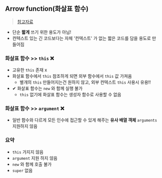 ## Arrow function(화살표 함수)
> [참고자료](https://ko.javascript.info/arrow-functions)
- 단순 __짧게__ 쓰기 위한 용도가 아님!
- 컨텍스트 있는 긴 코드보다는 자체 '컨텍스트' 가 없는 짧은 코드를 담을 용도로 만들어짐

### 화살표 함수 >> `this` ❌
- 고유한 `this` 존재 x
- 화살표 함수에서 `this` 참조하게 되면 외부 함수에서 `this` 값 가져옴
  - 별개의 `this` 만들어지는건 원하지 않고, 외부 컨텍스트 `this` 사용시 유용!!
- ✔ 화살표 함수는 `new` 와 함께 실행 불가 
  - `this` 없기에 화살표 함수는 생성자 함수로 사용할 수 없음

### 화살표 함수 >> `argument` ❌
- 일반 함수와 다르게 모든 인수에 접근할 수 있게 해주는 __유사 배열 객체__  `arguments` 지원하지 않음

### 요약
- `this` 가지지 않음
- `argument` 지원 하지 않음
- `new` 와 함께 호출 불가
- `super` 없음 
